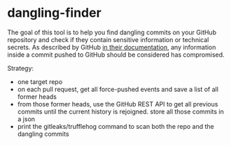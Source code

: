 # dangling-finder

The goal of this tool is to help you find dangling commits on your GitHub repository and check if they contain sensitive information or technical secrets.
As described by GitHub [in their documentation](https://docs.github.com/en/authentication/keeping-your-account-and-data-secure/removing-sensitive-data-from-a-repository), any information inside a commit pushed to GitHub should be considered has compromised.

Strategy:

* one target repo
* on each pull request, get all force-pushed events and save a list of all former heads
* from those former heads, use the GitHub REST API to get all previous commits until the current history is rejoigned.
  store all those commits in a json
* print the gitleaks/trufflehog command to scan both the repo and the dangling commits
